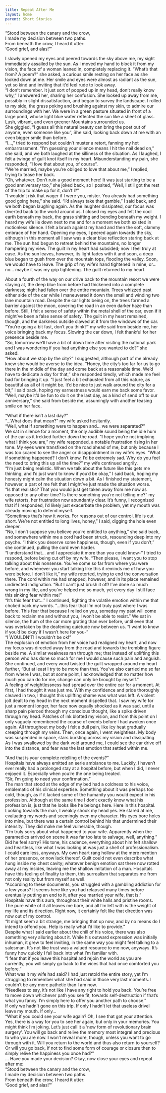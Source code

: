 ```yaml
---
title: Repeat After Me
layout: home
parent: Short Stories
---
```




“Stood between the canary and the crow,  
I made my decision between two paths.  
From beneath the crow, I heard it utter:  
‘Good grief, and alas!’”

I slowly opened my eyes and peered towards the sky above me, my sight immediately assailed by the sun. As I moved my hand to block it from my vision, the face of a woman leaned in, completely replacing it. “What’s that from? A poem?” she asked, a curious smile resting on her face as she looked down at me. Her smile and eyes were almost as radiant as the sun, yet so kind and inviting that it’d feel rude to look away.  
“I don’t remember. It just sort of popped up in my head, don’t really know why,” I answered her, sharing her confusion. She looked up away from me, possibly in slight dissatisfaction, and began to survey the landscape. I rolled to my side, the grass poking and brushing against my skin, to admire our surroundings with her. We were in a green pasture situated in front of a large pond, whose light blue water reflected the sun like a sheet of glass. Lush, vibrant, and even greener Mountains surrounded us.  
She giggled, “I guess all this natural beauty can bring the poet out of anyone, even someone like you”, She said, looking back down at me with an even bigger smile than before.  
“I…,” tried to respond but couldn’t muster a retort, fanning my hot embarrassment.
“I’m guessing your silence means I hit the nail dead on,” she said, and we both laughed at the silliness of the situation. As I laughed, I felt a twinge of guilt knot itself in my heart. Misunderstanding my pain, she responded, “I love that about you, of course”.  
“We’re married, maybe you’re obliged to love that about me,” I replied, trying to tease her back.  
“Oh, whatever. Don’t ruin a good moment here! It was just starting to be a good anniversary too,” she joked back, so I posited, “Well, I still got the rest of the trip to make up for it, don’t I?”  
“I wouldn’t risk that wager if I were you, mister. You already had something good going here,” she said. 
“I’d always take that gamble,” I said back, and we both began laughing again. As the laughter dissipated, our focus was diverted back to the world around us. I closed my eyes and felt the cool earth beneath my back, the grass shifting and bending beneath my weight. I heard my wife lie down next to me and for a moment we both existed in motionless silence. I felt a brush against my hand and then the soft, clammy embrace of her hand. Opening my eyes, I peered again towards the sky, although in this moment all I saw was a clear blue reflection staring back at me. The sun had begun to retreat behind the mountains, no longer hampering my view. The guilt in my heart had subsided; now I feel truly at ease. As the sun leaves, however, its light fades with it and soon, a deep blue began to gush from over the mountain tops, flooding the valley. Soon, we would have to leave. The grip of my wife’s hand tightened in mine, or… no… maybe it was my grip tightening. The guilt returned to my heart.  

About a fourth of the way on our drive back to the mountain resort we were staying at, the deep blue from before had thickened into a complete darkness; night had fallen over the entire mountain. Trees whizzed past either side of the car while I maneuvered it down the small and winding two lane mountain road. Despite the car lights being on, the trees formed a barrier against the moon, covering the road in an even darker haze than before. Still, I felt a sense of safety within the metal shell of the car, even if it might’ve been a false sense of safety. The guilt in my heart remained, though, and the darkness outside clawed at it from the windows of the car.  
“You’re going a bit fast, don’t you think?” my wife said from beside me, her voice bringing back my focus. Slowing the car down, I felt thankful for her presence beside me.  
“So, tomorrow we’ll have a bit of down time after visiting the national park and I was wondering if you had anything else you wanted to do?” she asked.  
“How about we stop by the city?” I suggested, although part of me already knew she would be averse to the idea.
“Honey, the city’s too far for us to go there in the middle of the day and come back at a reasonable time. We’d have to dedicate a day for that,” she responded tiredly, which made me feel bad for bringing it up. 
“I just feel a bit exhausted from all this nature, as beautiful as all of it might be. It’d be nice to just walk around the city for a bit,” I said back, hoping my earnestness would earn me back some favor.
 “Well, maybe it’d be fun to do it on the last day, as a kind of send off to our anniversary,” she said from beside me, assumingly with another teasing smile on her face.  

“What if there isn’t a last day?”  
“…What does that mean?” my wife asked hesitantly.  
“Well, what if something were to happen and… we were separated?”  
We sat in silence for a moment, the only audible sound being the idle hum of the car as it trekked further down the road. “I hope you’re not implying what I think you are,” my wife responded, a notable frustration rising in her tone. My eyes were transfixed on the road ahead of me, but only because I was too scared to see the anger or disappointment in my wife’s eyes. 
“What if something happened? I don’t know, I’d be extremely sad. Why do you feel the need to bring this up all the time?” my wife continued angrily.  
“I’m just being realistic. When we talk about the future like this gets me thinking, and I’d just want to know if you’d be okay,” I said back, hoping my honesty might calm the situation down a bit. As I finished my statement, however, a part of me felt that I might’ve just made the situation worse.  
“Is that realistic? That you would just get taken away from me now as opposed to any other time? Is there something you’re not telling me?” my wife retorts, her frustration now abundantly clear. It’s funny, I recognized that if I responded, I’d likely just exacerbate the problem, yet my mouth was already moving to defend myself.  
“Sometimes that’s how it works. For reasons out of our control, life is cut short. We’re not entitled to long lives, honey,” I said, digging the hole even deeper.  
“No, I don’t suppose you believe you’re entitled to anything,” she said back, and somewhere within me a cord had been struck, resounding deep into my psyche. “I think you deserve some happiness, though, even if you don’t,” she continued, pulling the cord even harder.  
“I understand that… and I appreciate it more than you could know-” I tried to respond, before being cut off by my wife.
“Then please, I want you to stop talking about this nonsense. You’ve come so far from where you were before, and whenever you start talking like this it reminds me of how you were before. I don’t like it,” my wife retorted, trying to end the conversation there. The cord within me had snapped, however, and in its place remained undirected indignation. 
“But I can’t just brush it off! I’ve done so much wrong in my life, and you’ve helped me so much, yet every day I still face this sinking fear within me!”  
“It’s this fear that…” I continued, fighting the volatile emotion within me that choked back my words. “…this fear that I’m not truly past where I was before. This fear that because I relied on you, someday my past will come back to reclaim me and without you, I won’t be able to resist.” We sat in silence, the hum of the car more grating than ever before, until even that was overtaken by the deafening quietude now between us. “I want to know if you’d be okay if I wasn’t here for you-”  
“I WOULDN’T! I wouldn’t be ok!”  
The explosion of emotion from her voice had realigned my heart, and now my focus was directed away from the road and towards the trembling figure beside me. A similar weakness ran through me; that instead of uplifting this person who has done so much for me I would cause such pain and anguish. She continued, and every word twisted the guilt wrapped around my heart further, “But at least I try to be more than that. You’ve also carried me so far from where I was, but at some point, I acknowledged that no matter how much you can do for me, change can only be brought by myself.”  
A feeling of weightlessness had spread over the entire car for a moment. At first, I had thought it was just me. With my confidence and pride thoroughly cleaved in two, I thought this uplifting shame was what was left. A violent jolt dealt to my head in the next moment dispelled that. I saw my wife for just a moment longer, her face now equally shocked as it was sad, until a sharp pain pierced through my conscious thought, like a spike driven through my head. Patches of ink blotted my vision, and from this point on I only vaguely remembered the course of events before I had awoken once again. All throughout my body I felt a dull pain, like icy heat gradually creeping through my veins. Then, once again, I went weightless. My body was suspended in space, stars bursting across my vision and dissipating. As I was swallowed by the dark void around me, I could see the car drive off into the distance, and fear was the last emotion that settled within me.  

“And that is your complete retelling of the events?”  
Hospitals have always emitted an eerie ambiance to me. Luckily, I haven’t ever really had a prolonged stay at a hospital before, but when I did, I never enjoyed it. Especially when you’re the one being treated.  
“Sir, I’m going to need your confirmation.”  
The man that stood at the edge of my bed had a coldness to his voice, emblematic of his clinical expertise. Something about it was perhaps too cold, though, as if it lacked some of the humanity you would expect in his profession. Although at the same time I don’t exactly know what his profession is, just that he looks like he belongs here. Here in this hospital. Looking towards the man, I weakly shook my head yes. He stared at me, evaluating my words and seemingly even my character. His eyes bore holes into mine, but there was a certain control behind his that undermined their intensity. They did make me feel vulnerable, though.  
“I’m truly sorry about what happened to your wife. Apparently when the paramedics arrived on scene it was far too late to salvage, well, anything.”  
Did he feel sorry? His tone, his cadence, everything about him felt shallow and heartless, like what I was looking at was just a shell of professionalism. I could care less, anyways. My own heart rang hollow at the mere mention of her presence, or now lack thereof. Guilt could not even describe what hung inside my chest cavity; whatever benign emotion sat there now rotted away at my insides, leaving me the shallow imitation of a man. Hospitals have this feeling of finality to them, this surrealism that separates me from not only reality but from myself as well.  
“According to these documents, you struggled with a gambling addiction for a few years? It seems here like you had relapsed many times before eventually putting an end to it, after you married your wife, that is.”  
Hospitals have this aura, throughout their white halls and pristine rooms. The pure white of it all leaves me bare, and all I’m left with is the weight of my life and its direction. Right now, it certainly felt like that direction was now out of my control.  
“It might seem a bit strange, me bringing that up now, and by no means do I intend to offend you. Help is really what I’d like to provide.”  
Despite what I said earlier about the chill of his voice, there was also something very alluring about it. While his outward expression was initially inhuman, it grew to feel inviting, in the same way you might feel talking to a salesman. It’s not like trust was a valued resource to me now, anyways. It’s funny how quickly I fall back into what I’m familiar with.  
“I fear that if you leave this hospital and rejoin the world as you are currently, you will simply go back to the vices that had once comforted you before.”  
What was it my wife had said? I had just retold the entire story, yet I’m struggling to remember what she had said in those very last moments. I couldn’t be any more pathetic than I am now.  
“Needless to say, it’s not like I have any right to hold you back. You’re free to move down whichever path you see fit, towards self-destruction if that’s what you fancy. I’m simply here to offer you another path to choose.”  
If only we hadn’t gone on this trip. If only I hadn’t let that useless drivel leave my mouth. If only…  
“What if you could see your wife again? Oh, I see that got your attention. Yes, there is a way for you to see her again, but only in your memories. You might think I’m joking. Let’s just call it a ‘new form of revolutionary brain surgery’. You will go back and relive the memory most integral and precious to who you are now. I won’t reveal more, though, unless you want to go through with it. Will you return to the world and thus also return to yourself? Or will you go back, if not to find some form of courage or closure then to simply relive the happiness you once had?”  
… Have you made your decision? Okay, now close your eyes and repeat after me:  
“Stood between the canary and the crow,  
I made my decision between two paths.  
From beneath the crow, I heard it utter:  
‘Good grief, and alas!’”  
